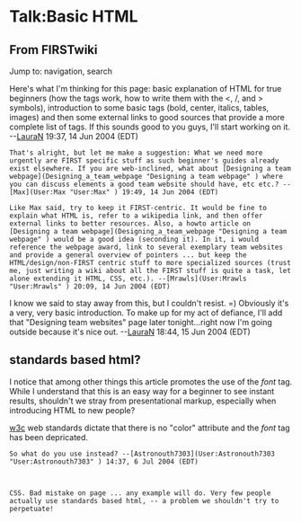 # Talk:Basic HTML

## From FIRSTwiki

Jump to: navigation, search

Here's what I'm thinking for this page: basic explanation of HTML for true beginners (how the tags work, how to write them with the <, /, and > symbols), introduction to some basic tags (bold, center, italics, tables, images) and then some external links to good sources that provide a more complete list of tags. If this sounds good to you guys, I'll start working on it. --[LauraN](User:LauraN "User:LauraN") 19:37, 14 Jun 2004 (EDT)

```
That's alright, but let me make a suggestion: What we need more urgently are FIRST specific stuff as such beginner's guides already exist elsewhere. If you are web-inclined, what about [Designing a team webpage](Designing_a_team_webpage "Designing a team webpage" ) where you can discuss elements a good team website should have, etc etc.? --[Max](User:Max "User:Max" ) 19:49, 14 Jun 2004 (EDT) 

Like Max said, try to keep it FIRST-centric. It would be fine to explain what HTML is, refer to a wikipedia link, and then offer external links to better resources. Also, a howto article on [Designing a team webpage](Designing_a_team_webpage "Designing a team webpage" ) would be a good idea (seconding it). In it, i would reference the webpage award, link to several exemplary team websites and provide a general overview of pointers ... but keep the HTML/design/non-FIRST centric stuff to more specialized sources (trust me, just writing a wiki about all the FIRST stuff is quite a task, let alone extending it HTML, CSS, etc.). --[Mrawls](User:Mrawls "User:Mrawls" ) 20:09, 14 Jun 2004 (EDT) 
```

I know we said to stay away from this, but I couldn't resist. =) Obviously it's a very, very basic introduction. To make up for my act of defiance, I'll add that "Designing team websites" page later tonight...right now I'm going outside because it's nice out. --[LauraN](User:LauraN "User:LauraN") 18:44, 15 Jun 2004 (EDT)

## standards based html?

I notice that among other things this article promotes the use of the _font_ tag. While I understand that this is an easy way for a beginner to see instant results, shouldn't we stray from presentational markup, especially when introducing HTML to new people?

[w3c](http://w3.org "http://w3.org") web standards dictate that there is no "color" attribute and the _font_ tag has been depricated.

```
So what do you use instead? --[Astronouth7303](User:Astronouth7303 "User:Astronouth7303" ) 14:37, 6 Jul 2004 (EDT) 



CSS. Bad mistake on page ... any example will do. Very few people actually use standards based html, -- a problem we shouldn't try to perpetuate! 
```
